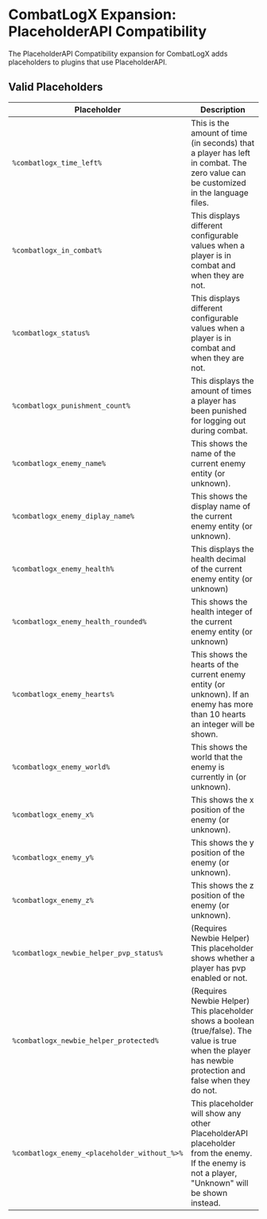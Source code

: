 <!DOCTYPE html>
<html>
    <body>
        <h1>CombatLogX Expansion: PlaceholderAPI Compatibility</h1>
        <p>The PlaceholderAPI Compatibility expansion for CombatLogX adds placeholders to plugins that use PlaceholderAPI.</p>
        <h2>Valid Placeholders</h2>
        <table>
            <thead>
                <tr>
                    <th>Placeholder</th>
                    <th>Description</th>
                </tr>
            </thead>
            <tbody>
                <tr>
                    <td><code>%combatlogx_time_left%</code></td>
                    <td>This is the amount of time (in seconds) that a player has left in combat. The zero value can be customized in the language files.</td>
                </tr>
                <tr>
                    <td><code>%combatlogx_in_combat%</code></td>
                    <td>This displays different configurable values when a player is in combat and when they are not.</td>
                </tr>
                <tr>
                    <td><code>%combatlogx_status%</code></td>
                    <td>This displays different configurable values when a player is in combat and when they are not.</td>
                </tr>
                <tr>
                    <td><code>%combatlogx_punishment_count%</code></td>
                    <td>This displays the amount of times a player has been punished for logging out during combat.</td>
                </tr>
                <tr>
                    <td><code>%combatlogx_enemy_name%</code></td>
                    <td>This shows the name of the current enemy entity (or unknown).</td>
                </tr>
                <tr>
                    <td><code>%combatlogx_enemy_diplay_name%</code></td>
                    <td>This shows the display name of the current enemy entity (or unknown).</td>
                </tr>
                <tr>
                    <td><code>%combatlogx_enemy_health%</code></td>
                    <td>This displays the health decimal of the current enemy entity (or unknown)</td>
                </tr>
                <tr>
                    <td><code>%combatlogx_enemy_health_rounded%</code></td>
                    <td>This shows the health integer of the current enemy entity (or unknown)</td>
                </tr>
                <tr>
                    <td><code>%combatlogx_enemy_hearts%</code></td>
                    <td>This shows the hearts of the current enemy entity (or unknown). If an enemy has more than 10 hearts an integer will be shown.</td>
                </tr>
                <tr>
                    <td><code>%combatlogx_enemy_world%</code></td>
                    <td>This shows the world that the enemy is currently in (or unknown).</td>
                </tr>
                <tr>
                    <td><code>%combatlogx_enemy_x%</code></td>
                    <td>This shows the x position of the enemy (or unknown).</td>
                </tr>
                <tr>
                    <td><code>%combatlogx_enemy_y%</code></td>
                    <td>This shows the y position of the enemy (or unknown).</td>
                </tr>
                <tr>
                    <td><code>%combatlogx_enemy_z%</code></td>
                    <td>This shows the z position of the enemy (or unknown).</td>
                </tr>
                <tr>
                    <td><code>%combatlogx_newbie_helper_pvp_status%</code></td>
                    <td>(Requires Newbie Helper) This placeholder shows whether a player has pvp enabled or not.</td>
                </tr>
                <tr>
                    <td><code>%combatlogx_newbie_helper_protected%</code></td>
                    <td>(Requires Newbie Helper) This placeholder shows a boolean (true/false). The value is true when the player has newbie protection and false when they do not.</td>
                </tr>
                <tr>
                    <td><code>%combatlogx_enemy_&lt;placeholder_without_%&gt;%</code></td>
                    <td>This placeholder will show any other PlaceholderAPI placeholder from the enemy. If the enemy is not a player, "Unknown" will be shown instead.</td>
                </tr>
            </tbody>
        </table>
    </body>
</html>
